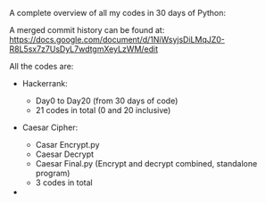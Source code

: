 A complete overview of all my codes in 30 days of Python:

A merged commit history can be found at: https://docs.google.com/document/d/1NiWsyjsDiLMqJZ0-R8L5sx7z7UsDyL7wdtgmXeyLzWM/edit

All the codes are:

- Hackerrank: 
  - Day0 to Day20 (from 30 days of code)
  - 21 codes in total (0 and 20 inclusive)
  
- Caesar Cipher:
  - Casar Encrypt.py
  - Caesar Decrypt
  - Caesar Final.py (Encrypt and decrypt combined, standalone program)
  - 3 codes in total
  
- 
